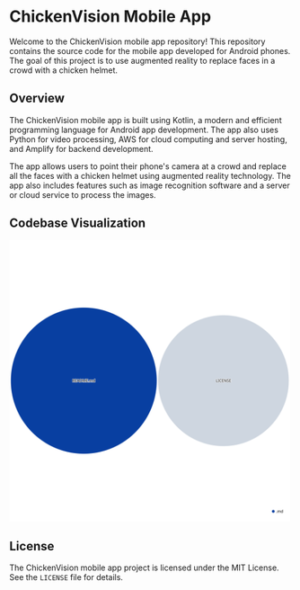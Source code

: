# ChickenVision Mobile App

Welcome to the ChickenVision mobile app repository! This repository contains the source code for the mobile app developed for Android phones. The goal of this project is to use augmented reality to replace faces in a crowd with a chicken helmet.

## Overview

The ChickenVision mobile app is built using Kotlin, a modern and efficient programming language for Android app development. The app also uses Python for video processing, AWS for cloud computing and server hosting, and Amplify for backend development.

The app allows users to point their phone's camera at a crowd and replace all the faces with a chicken helmet using augmented reality technology. The app also includes features such as image recognition software and a server or cloud service to process the images.

## Codebase Visualization

<img src="./diagram.svg" width="500px">

## License

The ChickenVision mobile app project is licensed under the MIT License. See the `LICENSE` file for details.

<!-- ## Acknowledgements

We would like to thank GitHub and DEV for hosting the GitHub + DEV 2023 Hackathon, which provided the inspiration and motivation for this project. We would also like to thank our the Pavoculus team members and contributors for their hard work and dedication in developing the ChickenVision mobile app. -->
